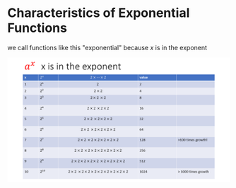 # Characteristics of Exponential Functions

we call functions like this "exponential" because _x_ is in the exponent

![](../.gitbook/assets/Slide2.PNG)
